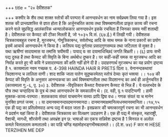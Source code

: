 +++
title = "२० देवीशतक"

+++
कश्मीर के शैव तथा शाक्त स्तोत्रों की परम्परा में आनन्दवर्धन का नाम सर्वप्रथम लिया गया है। इस शतक की प्रान्तप्रशस्ति से ज्ञात होता है कि अर्जुनचरित काव्य तथा विषमबाणलीला प्राकृत काव्य की रचना करने वाले सुप्रसिद्ध आलंकारिक ध्वन्यालोककार
आनन्दवर्धन इसके रचयिता हैं जिनका समय नवीं शताब्दी है। देवीशतक पर कैय्यट की टीका मिलती है, जो १०३५ वि.सं. (६७.ई.) में लिखी गयी।
देवीशतक चित्रकाव्यबहुल रचना है, मुरजबन्ध, गोमूत्रिकाबन्ध, सर्वतोभद्र आदि के साथ यमक के नाना प्रकारों का प्रयोग इसमें आचार्य आनन्दवर्धन ने किया है। कतिपय पद्य पूर्णतया प्रसादगुणसम्पन्न तथा जटिलता से मुक्त है। यथा
ऋषीणां सादयामास या तमांसि त्रयीमयी।
पायाद् वः सा दयामाधिच्छिदं जगति बिभ्रती।। (६) प्रायः सभी पद्य दुरूह हैं तथा कैय्यट की विवृति के बिना अर्थबोध दुष्कर है। पर कहीं-कहीं यमक या मुरजबन्ध आदि का निर्वाह करते हुए भी कवि ने प्रसादरम्यता की क्षति नहीं होने दी है। उदाहरणार्थ मुरजबन्ध का यह प्रयोग द्रष्टव्य है
१. काव्यमाला नवम गच्छक प. 4-398 HAINDA HAIR R PRETS दिला २. येनानन्दकथायां त्रिदशानन्द च लालिता वाणी। शाद शाकि जाता
पातेन सुदुष्करमेतत् स्तोत्रं देव्याः कृतं भक्त्या ।। १०४ की
कैप्पट की विवृति के अनुसार आनन्दकचा का अर्थ विषमबाणलीला तथा विदशानन्द का अर्थ ही
अर्जुनचरित है (काव्यमाला गु.-६, पृ. ३०) ३. देवीशतक -विवृतिकार कैथ्यट वैयाकरण कैय्यट से भिन्न हैं। ये वल्लभदेव के पौत्र तथा चन्दादित्य
के पुत्र थे तथा आनन्दवर्धन के समकालीन थे। (द. वही, पृ.१ पादटिप्पणी । हामी
मुक्तक-काव्य-परम्परा : शतककाव्य संयतं याचमानेन यस्याः प्रापि द्विषा वधः। गणक संयतं या च मानेन युनक्ति प्रणतं जनम् ।। या दमानवमानन्दपदमाननमानदा।
दानमानमाक्षमानित्यधनमानवमानिता।।१४,१५ एक ही पद्य का प्रतिलोमपाठ अन्य पद्य में बदल जाता है- इसप्रकार की चमत्कारपूर्ण रचना का भी आनन्दवर्धन ने प्रदर्शन यहां किया है।
देवीशतक चित्रकाव्य का विलक्षण उदाहरण है। एक ही पद्य में संस्कृत, महाराष्ट्री, पैशाची, मागधी, शौरसेनी तथा अपभ्रंश इन छ: भाषाओं का एकत्र सन्निवेश द्रष्टव्य है
1 मिनरल व अलोल कमले चित्तललाम कमलालये।
का पाहि चण्डि महामोहभङ्गभीमबलामले।। (दे.श. ७४) F कार मा
HESE TERZIHEN ME DEP